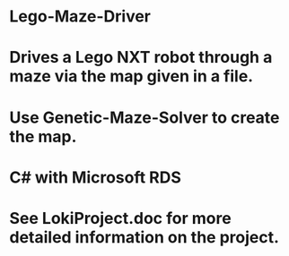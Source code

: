 # Lego-Maze-Driver
# Drives a Lego NXT robot through a maze via the map given in a file. 
# Use Genetic-Maze-Solver to create the map.
# C# with Microsoft RDS
#
# See LokiProject.doc for more detailed information on the project.